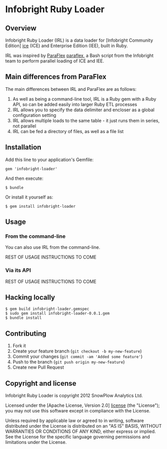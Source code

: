 # Infobright Ruby Loader

## Overview

Infobright Ruby Loader (IRL) is a data loader for [Infobright Community Edition] [ice] (ICE) and Enterprise Edition (IEE), built in Ruby.

IRL was inspired by [ParaFlex] [paraflex], a Bash script from the Infobright team to perform parallel loading of ICE and IEE. 

## Main differences from ParaFlex

The main differences between IRL and ParaFlex are as follows:

1. As well as being a command-line tool, IRL is a Ruby gem with a Ruby API, so can be added easily into larger Ruby ETL processes
2. IRL allows you to specify the data delimiter and encloser as a global configuration setting
3. IRL allows multiple loads to the same table - it just runs them in series, not parallel
4. IRL can be fed a directory of files, as well as a file list

## Installation

Add this line to your application's Gemfile:

    gem 'infobright-loader'

And then execute:

    $ bundle

Or install it yourself as:

    $ gem install infobright-loader

## Usage

### From the command-line

You can also use IRL from the command-line.

REST OF USAGE INSTRUCTIONS TO COME

### Via its API

REST OF USAGE INSTRUCTIONS TO COME

## Hacking locally

    $ gem build infobright-loader.gemspec
    $ sudo gem install infobright-loader-0.0.1.gem
    $ bundle install

## Contributing

1. Fork it
2. Create your feature branch (`git checkout -b my-new-feature`)
3. Commit your changes (`git commit -am 'Added some feature'`)
4. Push to the branch (`git push origin my-new-feature`)
5. Create new Pull Request

## Copyright and license

Infobright Ruby Loader is copyright 2012 SnowPlow Analytics Ltd.

Licensed under the [Apache License, Version 2.0] [license] (the "License");
you may not use this software except in compliance with the License.

Unless required by applicable law or agreed to in writing, software
distributed under the License is distributed on an "AS IS" BASIS,
WITHOUT WARRANTIES OR CONDITIONS OF ANY KIND, either express or implied.
See the License for the specific language governing permissions and
limitations under the License.

[ice]: http://www.infobright.org/
[paraflex]: http://www.infobright.org/Blog/Entry/unscripted/
[license]: http://www.apache.org/licenses/LICENSE-2.0